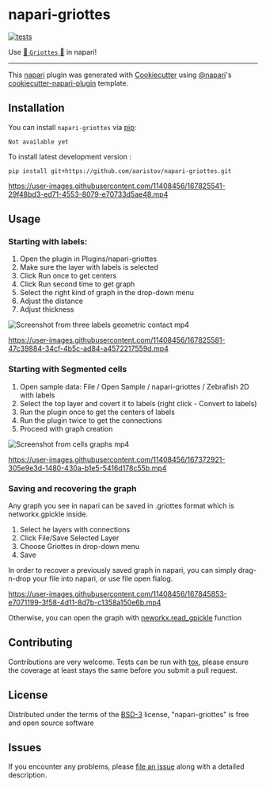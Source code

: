 # napari-griottes

<!-- [![License](https://img.shields.io/pypi/l/napari-griottes.svg?color=green)](https://github.com/aaristov/napari-griottes/raw/main/LICENSE) -->
<!-- [![PyPI](https://img.shields.io/pypi/v/napari-griottes.svg?color=green)](https://pypi.org/project/napari-griottes) -->
<!-- [![Python Version](https://img.shields.io/pypi/pyversions/napari-griottes.svg?color=green)](https://python.org) -->
[![tests](https://github.com/aaristov/napari-griottes/workflows/tests/badge.svg)](https://github.com/aaristov/napari-griottes/actions)
<!-- [![codecov](https://codecov.io/gh/aaristov/napari-griottes/branch/main/graph/badge.svg)](https://codecov.io/gh/aaristov/napari-griottes) -->
<!-- [![napari hub](https://img.shields.io/endpoint?url=https://api.napari-hub.org/shields/napari-griottes)](https://napari-hub.org/plugins/napari-griottes) -->
Use [🍒  `Griottes` 🍒](https://github.com/BaroudLab/Griottes) in napari!

----------------------------------

This [napari] plugin was generated with [Cookiecutter] using [@napari]'s [cookiecutter-napari-plugin] template.

<!--
Don't miss the full getting started guide to set up your new package:
https://github.com/napari/cookiecutter-napari-plugin#getting-started

and review the napari docs for plugin developers:
https://napari.org/plugins/stable/index.html
-->

## Installation

You can install `napari-griottes` via [pip]:

    Not available yet



To install latest development version :

    pip install git+https://github.com/aaristov/napari-griottes.git



https://user-images.githubusercontent.com/11408456/167825541-29f48bd3-ed71-4553-8079-e70733d5ae48.mp4



## Usage

### Starting with labels:

1. Open the plugin in Plugins/napari-griottes
2. Make sure the layer with labels is selected
3. Click Run once to get centers
4. Click Run second time to get graph
5. Select the right kind of graph in the drop-down menu
6. Adjust the distance
7. Adjust thickness

![Screenshot from three labels geometric contact mp4](https://user-images.githubusercontent.com/11408456/167371516-05db2ba5-cdfc-47c4-a488-8f46afd0ae5b.png)



https://user-images.githubusercontent.com/11408456/167825581-47c39884-34cf-4b5c-ad84-a4572217559d.mp4



### Starting with Segmented cells

1. Open sample data: File / Open Sample / napari-griottes / Zebrafish 2D with labels
2. Select the top layer and covert it to labels (right click - Convert to labels)
3. Run the plugin once to get the centers of labels
4. Run the plugin twice to get the connections
5. Proceed with graph creation


![Screenshot from cells graphs mp4](https://user-images.githubusercontent.com/11408456/167372895-3c9036b9-af50-4575-bcf3-1805eb261bd7.png)



https://user-images.githubusercontent.com/11408456/167372921-305e9e3d-1480-430a-b1e5-5416d178c55b.mp4

### Saving and recovering the graph

Any graph you see in napari can be saved in .griottes format which is networkx.gpickle inside.
1. Select he layers with connections
2. Click File/Save Selected Layer
3. Choose Griottes in drop-down menu
4. Save

In order to recover a previously saved graph in napari, you can simply drag-n-drop your file into napari, or use file open fialog.



https://user-images.githubusercontent.com/11408456/167845853-e7071199-3f58-4d11-8d7b-c1358a150e6b.mp4


Otherwise, you can open the graph with [neworkx.read_gpickle](https://networkx.org/documentation/stable/reference/readwrite/generated/networkx.readwrite.gpickle.read_gpickle.html) function

## Contributing

Contributions are very welcome. Tests can be run with [tox], please ensure
the coverage at least stays the same before you submit a pull request.

## License

Distributed under the terms of the [BSD-3] license,
"napari-griottes" is free and open source software

## Issues

If you encounter any problems, please [file an issue] along with a detailed description.

[napari]: https://github.com/napari/napari
[Cookiecutter]: https://github.com/audreyr/cookiecutter
[@napari]: https://github.com/napari
[MIT]: http://opensource.org/licenses/MIT
[BSD-3]: http://opensource.org/licenses/BSD-3-Clause
[GNU GPL v3.0]: http://www.gnu.org/licenses/gpl-3.0.txt
[GNU LGPL v3.0]: http://www.gnu.org/licenses/lgpl-3.0.txt
[Apache Software License 2.0]: http://www.apache.org/licenses/LICENSE-2.0
[Mozilla Public License 2.0]: https://www.mozilla.org/media/MPL/2.0/index.txt
[cookiecutter-napari-plugin]: https://github.com/napari/cookiecutter-napari-plugin

[file an issue]: https://github.com/aaristov/napari-griottes/issues

[napari]: https://github.com/napari/napari
[tox]: https://tox.readthedocs.io/en/latest/
[pip]: https://pypi.org/project/pip/
[PyPI]: https://pypi.org/
